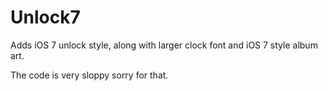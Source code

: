 Unlock7
=======

Adds iOS 7 unlock style, along with larger clock font and iOS 7 style album art.

The code is very sloppy sorry for that.
